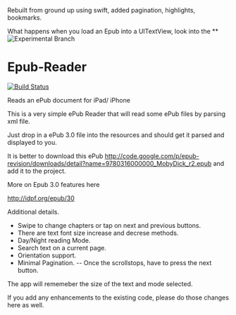 Rebuilt from ground up using swift, added pagination, highlights, bookmarks.



What happens when you load an Epub into a UITextView, look into the ** ![Experimental Branch](https://github.com/zeroCoder1/Epub-Reader/tree/Experimental) 

# Epub-Reader
[![Build Status](https://travis-ci.org/zeroCoder1/Epub-Reader.svg?branch=master)](https://travis-ci.org/zeroCoder1/Epub-Reader)

Reads an ePub document for iPad/ iPhone

This is a very simple ePub Reader that will read some ePub files by parsing xml file.

Just drop in a ePub 3.0 file into the resources and should get it parsed and displayed to you.





It is better to download this ePub
http://code.google.com/p/epub-revision/downloads/detail?name=9780316000000_MobyDick_r2.epub
and add it to the project.

More on Epub 3.0 features here

http://idpf.org/epub/30

Additional details.

 * Swipe to change chapters or tap on next and previous buttons.
 * There are text font size increase and decrese methods.
 * Day/Night reading Mode.
 * Search text on a current page.
 * Orientation support.
 * Minimal Pagination. -- Once the scrollstops, have to press the next button.

The app will rememeber the size of the text and mode selected. 
 
 
 
 If you add any enhancements to the existing code, please do those changes here as well. 
